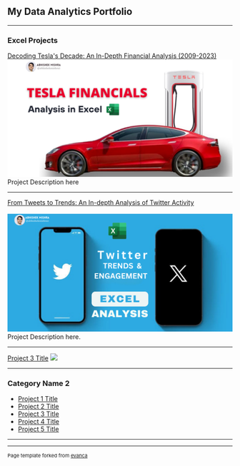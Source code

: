 ## My Data Analytics Portfolio

---

### Excel Projects

[Decoding Tesla's Decade: An In-Depth Financial Analysis (2009-2023)]([/sample_page](https://www.linkedin.com/pulse/excel-project-decoding-teslas-decade-in-depth-financial-mishra-uuxmc%3FtrackingId=LK7O8xlTQiGkLxN3TkD%252FpA%253D%253D/?trackingId=LK7O8xlTQiGkLxN3TkD%2FpA%3D%3D))
<img src="images/Tesla Coverpage.png"/>
Project Description here

---
[From Tweets to Trends: An In-depth Analysis of Twitter Activity]([/pdf/sample_presentation.pdf](https://www.linkedin.com/pulse/from-tweets-trends-in-depth-excel-analysis-twitter-activity-mishra-p8oef%3FtrackingId=MZye5ccwQGyvyJvwnBciHw%253D%253D/?trackingId=MZye5ccwQGyvyJvwnBciHw%3D%3D)) <br><br>
<img src="images/Twitter Cover Page.png"/>
Project Description here.

---
[Project 3 Title](http://example.com/)
<img src="images/dummy_thumbnail.jpg?raw=true"/>

---

### Category Name 2

- [Project 1 Title](http://example.com/)
- [Project 2 Title](http://example.com/)
- [Project 3 Title](http://example.com/)
- [Project 4 Title](http://example.com/)
- [Project 5 Title](http://example.com/)

---




---
<p style="font-size:11px">Page template forked from <a href="https://github.com/evanca/quick-portfolio">evanca</a></p>
<!-- Remove above link if you don't want to attibute -->
